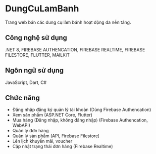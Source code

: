 # DungCuLamBanh
Trang web bán các dung cụ làm bánh hoạt động đa nền tảng.
## Công nghệ sử dụng
.NET 8, FIREBASE AUTHENCATION, FIREBASE REALTIME, FIREBASE FILESTORE, FLUTTER, MAILKIT
## Ngôn ngữ sử dụng
JavaScript, Dart, C#
## Chức năng
* Đăng nhập đăng ký quản lý tài khoản (Dùng Firebase Authencation)
* Xem sản phẩm (ASP.NET Core, Flutter)
* Mua hàng (Đăng nhập, không đăng nhập) (Firebase Authencation, WebAPI)
* Quản lý đơn hàng 
* Quản lý sản phẩm (API, Firebase Filestore)
* Lên lịch khuyến mãi, voucher
* Cập nhật trạng thái đơn hàng (Firebase Realtime)

